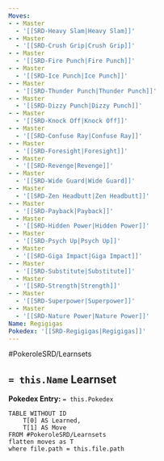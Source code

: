 ```yaml
---
Moves:
- - Master
  - '[[SRD-Heavy Slam|Heavy Slam]]'
- - Master
  - '[[SRD-Crush Grip|Crush Grip]]'
- - Master
  - '[[SRD-Fire Punch|Fire Punch]]'
- - Master
  - '[[SRD-Ice Punch|Ice Punch]]'
- - Master
  - '[[SRD-Thunder Punch|Thunder Punch]]'
- - Master
  - '[[SRD-Dizzy Punch|Dizzy Punch]]'
- - Master
  - '[[SRD-Knock Off|Knock Off]]'
- - Master
  - '[[SRD-Confuse Ray|Confuse Ray]]'
- - Master
  - '[[SRD-Foresight|Foresight]]'
- - Master
  - '[[SRD-Revenge|Revenge]]'
- - Master
  - '[[SRD-Wide Guard|Wide Guard]]'
- - Master
  - '[[SRD-Zen Headbutt|Zen Headbutt]]'
- - Master
  - '[[SRD-Payback|Payback]]'
- - Master
  - '[[SRD-Hidden Power|Hidden Power]]'
- - Master
  - '[[SRD-Psych Up|Psych Up]]'
- - Master
  - '[[SRD-Giga Impact|Giga Impact]]'
- - Master
  - '[[SRD-Substitute|Substitute]]'
- - Master
  - '[[SRD-Strength|Strength]]'
- - Master
  - '[[SRD-Superpower|Superpower]]'
- - Master
  - '[[SRD-Nature Power|Nature Power]]'
Name: Regigigas
Pokedex: '[[SRD-Regigigas|Regigigas]]'
---
```


#PokeroleSRD/Learnsets

## `= this.Name` Learnset

**Pokedex Entry:** `= this.Pokedex`

```dataview
TABLE WITHOUT ID
    T[0] AS Learned,
    T[1] AS Move
FROM #PokeroleSRD/Learnsets
flatten moves as T
where file.path = this.file.path
```
